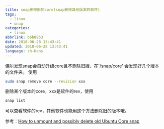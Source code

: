```yaml
---
title: snap删除旧的core(snap删除其他版本的软件)
tags:
  - linux
  - snap
categories:
  - linux
abbrlink: b6b8953
date: 2018-06-28 13:43:41
updated: 2018-06-28 13:43:41
language: zh-Hans
---
```

偶尔发现snap会自动升级core且不删除旧版，在'/snap/core'
会发现好几个版本的文件夹。
使用

```bash
sudo snap remove core --revision xxx
```

删除某个版本的core，xxx是软件的rev，使用

```bash
snap list
```

可以查看软件的rev，其他软件也能用这个方法删除旧的版本哦。

参考：[How to unmount and possibly delete old Ubuntu Core snap](https://askubuntu.com/questions/828859/how-to-unmount-and-possibly-delete-old-ubuntu-core-snap)
